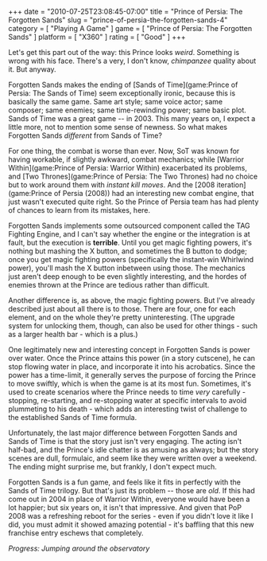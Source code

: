 +++
date = "2010-07-25T23:08:45-07:00"
title = "Prince of Persia: The Forgotten Sands"
slug = "prince-of-persia-the-forgotten-sands-4"
category = [ "Playing A Game" ]
game = [ "Prince of Persia: The Forgotten Sands" ]
platform = [ "X360" ]
rating = [ "Good" ]
+++

Let's get this part out of the way: this Prince looks <i>weird</i>.  Something is wrong with his face.  There's a very, I don't know, <i>chimpanzee</i> quality about it.  But anyway.

Forgotten Sands makes the ending of [Sands of Time](game:Prince of Persia: The Sands of Time) seem exceptionally ironic, because this is basically the same game.  Same art style; same voice actor; same composer; same enemies; same time-rewinding power; same basic plot.  Sands of Time was a great game -- in 2003.  This many years on, I expect a little more, not to mention some sense of newness.  So what makes Forgotten Sands <i>different</i> from Sands of Time?

For one thing, the combat is worse than ever.  Now, SoT was known for having workable, if slightly awkward, combat mechanics; while [Warrior Within](game:Prince of Persia: Warrior Within) exacerbated its problems, and [Two Thrones](game:Prince of Persia: The Two Thrones) had no choice but to work around them with <i>instant kill moves</i>.  And the [2008 iteration](game:Prince of Persia (2008)) had an interesting new combat engine, that just wasn't executed quite right.  So the Prince of Persia team has had plenty of chances to learn from its mistakes, here.

Forgotten Sands implements some outsourced component called the TAG Fighting Engine, and I can't say whether the engine or the integration is at fault, but the execution is <b>terrible</b>.  Until you get magic fighting powers, it's nothing but mashing the X button, and sometimes the B button to dodge; once you get magic fighting powers (specifically the instant-win Whirlwind power), you'll mash the X button inbetween using those.  The mechanics just aren't deep enough to be even slightly interesting, and the hordes of enemies thrown at the Prince are tedious rather than difficult.

Another difference is, as above, the magic fighting powers.  But I've already described just about all there is to those.  There are four, one for each element, and on the whole they're pretty uninteresting.  (The upgrade system for unlocking them, though, can also be used for other things - such as a larger health bar - which is a plus.)

One legitimately new and interesting concept in Forgotten Sands is power over water.  Once the Prince attains this power (in a story cutscene), he can stop flowing water in place, and incorporate it into his acrobatics.  Since the power has a time-limit, it generally serves the purpose of forcing the Prince to move swiftly, which is when the game is at its most fun.  Sometimes, it's used to create scenarios where the Prince needs to time <i>very</i> carefully - stopping, re-starting, and re-stopping water at specific intervals to avoid plummeting to his death - which adds an interesting twist of challenge to the established Sands of Time formula.

Unfortunately, the last major difference between Forgotten Sands and Sands of Time is that the story just isn't very engaging.  The acting isn't half-bad, and the Prince's idle chatter is as amusing as always; but the story scenes are dull, formulaic, and seem like they were written over a weekend.  The ending might surprise me, but frankly, I don't expect much.

Forgotten Sands is a fun game, and feels like it fits in perfectly with the Sands of Time trilogy.  But that's just its problem -- those are <i>old</i>.  If this had come out in 2004 in place of Warrior Within, everyone would have been a lot happier; but six years on, it isn't that impressive.  And given that PoP 2008 was a refreshing reboot for the series - even if you didn't love it like I did, you must admit it showed amazing potential - it's baffling that this new franchise entry eschews that completely.

<i>Progress: Jumping around the observatory</i>